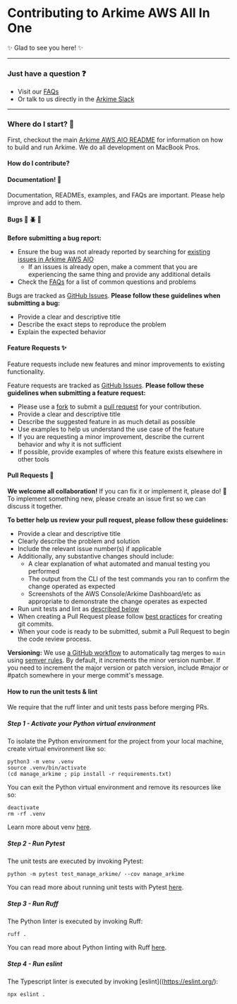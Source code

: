 # Contributing to Arkime AWS All In One

:sparkles: Glad to see you here! :sparkles:

---

### Just have a question :question:

* Visit our [FAQs](https://arkime.com/faq)
* Or talk to us directly in the [Arkime Slack](https://slackinvite.arkime.com/)

---

### Where do I start? :traffic_light:

First, checkout the main [Arkime AWS AIO README](README.md) for information on how to build and run Arkime. We do all development on MacBook Pros.

#### How do I contribute?

#### Documentation! :page_with_curl:

Documentation, READMEs, examples, and FAQs are important. Please help improve and add to them.

#### Bugs :bug: :beetle: :ant:

**Before submitting a bug report:**
* Ensure the bug was not already reported by searching for [existing issues in Arkime AWS AIO](https://github.com/arkime/aws-aio/issues)
  * If an issues is already open, make a comment that you are experiencing the same thing and provide any additional details
* Check the [FAQs](https://arkime.com/faq) for a list of common questions and problems

Bugs are tracked as [GitHub Issues](https://guides.github.com/features/issues/).
**Please follow these guidelines when submitting a bug:**
* Provide a clear and descriptive title
* Describe the exact steps to reproduce the problem
* Explain the expected behavior

#### Feature Requests :sparkles:

Feature requests include new features and minor improvements to existing functionality.

Feature requests are tracked as [GitHub Issues](https://guides.github.com/features/issues/).
**Please follow these guidelines when submitting a feature request:**
* Please use a [fork](https://guides.github.com/activities/forking/) to submit a [pull request](https://help.github.com/articles/creating-a-pull-request/) for your contribution.
* Provide a clear and descriptive title
* Describe the suggested feature in as much detail as possible
* Use examples to help us understand the use case of the feature
* If you are requesting a minor improvement, describe the current behavior and why it is not sufficient
* If possible, provide examples of where this feature exists elsewhere in other tools

#### Pull Requests :muscle:

**We welcome all collaboration!** If you can fix it or implement it, please do! :hammer:
To implement something new, please create an issue first so we can discuss it together.

**To better help us review your pull request, please follow these guidelines:**
* Provide a clear and descriptive title
* Clearly describe the problem and solution
* Include the relevant issue number(s) if applicable
* Additionally, any substantive changes should include:
  * A clear explanation of what automated and manual testing you performed
  * The output from the CLI of the test commands you ran to confirm the change operated as expected
  * Screenshots of the AWS Console/Arkime Dashboard/etc as appropriate to demonstrate the change operates as expected
* Run unit tests and lint as [described below](how-to-run-the-unit-tests-&-lint)
* When creating a Pull Request please follow [best practices](https://github.com/trein/dev-best-practices/wiki/Git-Commit-Best-Practices) for creating git commits.
* When your code is ready to be submitted, submit a Pull Request to begin the code review process.

**Versioning:**
We use [a GitHub workflow](https://github.com/anothrNick/github-tag-action) to automatically tag merges to `main` using [semver rules](https://semver.org/).  By default, it increments the minor version number.  If you need to increment the major version or patch version, include #major or #patch somewhere in your merge commit's message.

#### How to run the unit tests & lint

We require that the ruff linter and unit tests pass before merging PRs.

##### Step 1 - Activate your Python virtual environment

To isolate the Python environment for the project from your local machine, create virtual environment like so:
```
python3 -m venv .venv
source .venv/bin/activate
(cd manage_arkime ; pip install -r requirements.txt)
```

You can exit the Python virtual environment and remove its resources like so:
```
deactivate
rm -rf .venv
```

Learn more about venv [here](https://docs.python.org/3/library/venv.html).

##### Step 2 - Run Pytest
The unit tests are executed by invoking Pytest:

```
python -m pytest test_manage_arkime/ --cov manage_arkime
```

You can read more about running unit tests with Pytest [here](https://docs.pytest.org/en/7.2.x/how-to/usage.html).

##### Step 3 - Run Ruff
The Python linter is executed by invoking Ruff:
```
ruff .
```

You can read more about Python linting with Ruff [here](https://beta.ruff.rs/docs/).

##### Step 4 - Run eslint
The Typescript linter is executed by invoking [eslint]((https://eslint.org/):
```
npx eslint .
```

